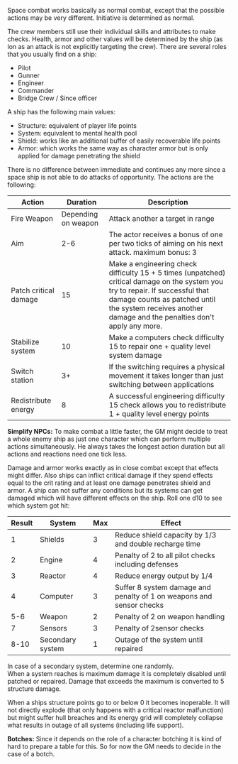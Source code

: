 Space combat works basically as normal combat, 
except that the possible actions may be very different.
Initiative is determined as normal.

The crew members still use their individual skills and attributes to make checks.
Health, armor and other values will be determined by the ship 
(as lon as an attack is not explicitly targeting the crew).
There are several roles that you usually find on a ship:

 * Pilot
 * Gunner
 * Engineer
 * Commander
 * Bridge Crew / Since officer
 
A ship has the following main values:

 * Structure: equivalent of player life points
 * System: equivalent to mental health pool
 * Shield: works like an additional buffer of easily recoverable life points
 * Armor: which works the same way as character armor but is only applied for damage penetrating the shield

There is no difference between immediate and continues any more
since a space ship is not able to do attacks of opportunity.
The actions are the following:

| Action | Duration | Description |
| --- | --- | --- |
| Fire Weapon | Depending on weapon | Attack another a target in range |
| Aim | 2-6 | The actor receives a bonus of one per two ticks of aiming on his next attack. maximum bonus: 3 |
| Patch critical damage | 15 | Make a engineering check difficulty 15 + 5 times (unpatched) critical damage on the system you try to repair. If successful that damage counts as patched until the system receives another damage and the penalties don't apply any more. |
| Stabilize system | 10 | Make a computers check difficulty 15 to repair one + quality level system damage |
| Switch station | 3+ | If the switching requires a physical movement it takes longer than just switching between applications |
| Redistribute energy | 8 | A successful engineering difficulty 15 check allows you to redistribute 1 + quality level energy points |

**Simplify NPCs:** To make combat a little faster, the GM might decide
to treat a whole enemy ship as just one character which can perform
multiple actions simultaneously. He always takes the longest action 
duration but all actions and reactions need one tick less.
 
Damage and armor works exactly as in close combat except that effects might differ.
Also ships can inflict critical damage if they spend effects equal to the crit
rating and at least one damage penetrates shield and armor.
A ship can not suffer any conditions but its systems can get damaged
which will have different effects on the ship. Roll one d10 to see which
system got hit:

| Result | System | Max | Effect |
| --- | --- | --- | --- |
| 1 | Shields | 3 | Reduce shield capacity by 1/3 and double recharge time |
| 2 | Engine | 4 | Penalty of 2 to all pilot checks including defenses |
| 3 | Reactor | 4 | Reduce energy output by 1/4 |
| 4 | Computer | 3 | Suffer 8 system damage and penalty of 1 on weapons and sensor checks |
| 5-6 | Weapon | 2 | Penalty of 2 on weapon handling |
| 7 | Sensors | 3 | Penalty of 2sensor checks |
| 8-10 | Secondary system | 1 | Outage of the system until repaired |

In case of a secondary system, determine one randomly. \
When a system reaches is maximum damage it is completely disabled until
patched or repaired. Damage that exceeds the maximum is 
converted to 5 structure damage.

When a ships structure points go to or below 0 it becomes inoperable.
It will not directly explode (that only happens with a critical reactor malfunction)
but might suffer hull breaches and its energy grid will completely collapse
what results in outage of all systems (including life support).

**Botches:** Since it depends on the role of a character botching it is kind of hard to prepare a table for this.
So for now the GM needs to decide in the case of a botch.
